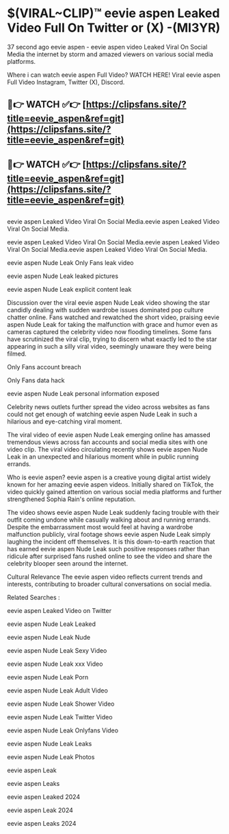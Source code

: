 # $(VIRAL~CLIP)™ eevie aspen Leaked Video Full On Twitter or (X) -(MI3YR)
37 second ago eevie aspen - eevie aspen video Leaked Viral On Social Media the internet by storm and amazed viewers on various social media platforms.

Where i can watch eevie aspen Full Video? WATCH HERE! Viral eevie aspen Full Video Instagram, Twitter (X), Discord.

## 🔴👉 WATCH ✅👉 [https://clipsfans.site/?title=eevie_aspen&ref=git](https://clipsfans.site/?title=eevie_aspen&ref=git)
## 🔴👉 WATCH ✅👉 [https://clipsfans.site/?title=eevie_aspen&ref=git](https://clipsfans.site/?title=eevie_aspen&ref=git)
##
eevie aspen Leaked Video Viral On Social Media.eevie aspen Leaked Video Viral On Social Media.

eevie aspen Leaked Video Viral On Social Media.eevie aspen Leaked Video Viral On Social Media.eevie aspen Leaked Video Viral On Social Media.

eevie aspen Nude Leak Only Fans leak video

eevie aspen Nude Leak leaked pictures

eevie aspen Nude Leak explicit content leak

Discussion over the viral eevie aspen Nude Leak video showing the star candidly dealing with sudden wardrobe issues dominated pop culture chatter online. Fans watched and rewatched the short video, praising eevie aspen Nude Leak for taking the malfunction with grace and humor even as cameras captured the celebrity video now flooding timelines. Some fans have scrutinized the viral clip, trying to discern what exactly led to the star appearing in such a silly viral video, seemingly unaware they were being filmed.


Only Fans account breach

Only Fans data hack

eevie aspen Nude Leak personal information exposed

Celebrity news outlets further spread the video across websites as fans could not get enough of watching eevie aspen Nude Leak in such a hilarious and eye-catching viral moment.


The viral video of eevie aspen Nude Leak emerging online has amassed tremendous views across fan accounts and social media sites with one video clip. The viral video circulating recently shows eevie aspen Nude Leak in an unexpected and hilarious moment while in public running errands.


Who is eevie aspen? eevie aspen is a creative young digital artist widely known for her amazing eevie aspen videos. Initially shared on TikTok, the video quickly gained attention on various social media platforms and further strengthened Sophia Rain's online reputation.

The video shows eevie aspen Nude Leak suddenly facing trouble with their outfit coming undone while casually walking about and running errands. Despite the embarrassment most would feel at having a wardrobe malfunction publicly, viral footage shows eevie aspen Nude Leak simply laughing the incident off themselves. It is this down-to-earth reaction that has earned eevie aspen Nude Leak such positive responses rather than ridicule after surprised fans rushed online to see the video and share the celebrity blooper seen around the internet.

Cultural Relevance The eevie aspen video reflects current trends and interests, contributing to broader cultural conversations on social media.

Related Searches :

eevie aspen Leaked Video on Twitter

eevie aspen Nude Leak Leaked

eevie aspen Nude Leak Nude

eevie aspen Nude Leak Sexy Video

eevie aspen Nude Leak xxx Video

eevie aspen Nude Leak Porn

eevie aspen Nude Leak Adult Video

eevie aspen Nude Leak Shower Video

eevie aspen Nude Leak Twitter Video

eevie aspen Nude Leak Onlyfans Video

eevie aspen Nude Leak Leaks

eevie aspen Nude Leak Photos

eevie aspen Leak

eevie aspen Leaks

eevie aspen Leaked 2024

eevie aspen Leak 2024

eevie aspen Leaks 2024
